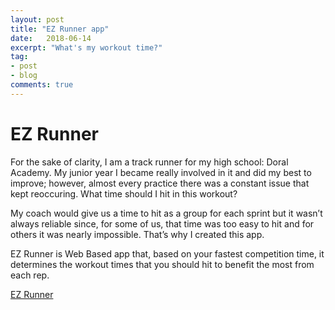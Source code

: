 ```yaml
---
layout: post
title: "EZ Runner app"
date:   2018-06-14
excerpt: "What's my workout time?"
tag:
- post
- blog
comments: true
---
```


# EZ Runner
<p> For the sake of clarity, I am a track runner for my high school: Doral Academy. My junior year I became really involved in it and did my best to improve; however, almost every practice there was a constant issue that kept reoccuring. What time should I hit in this workout?</p>
<p> My coach would give us a time to hit as a group for each sprint but it wasn’t always reliable since, for some of us, that time was too easy to hit and for others it was nearly impossible. That’s why I created this app. </p>
<p> EZ Runner is Web Based app that, based on your fastest competition time, it determines the workout times that you should hit to benefit the most from each rep.</p>

[EZ Runner](https://sfjorge.github.io/EZ-Runner/)
